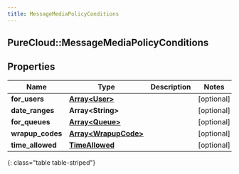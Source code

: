 ```yaml
---
title: MessageMediaPolicyConditions
---
```

## PureCloud::MessageMediaPolicyConditions

## Properties

|Name | Type | Description | Notes|
|------------ | ------------- | ------------- | -------------|
| **for_users** | [**Array&lt;User&gt;**](User.html) |  | [optional] |
| **date_ranges** | **Array&lt;String&gt;** |  | [optional] |
| **for_queues** | [**Array&lt;Queue&gt;**](Queue.html) |  | [optional] |
| **wrapup_codes** | [**Array&lt;WrapupCode&gt;**](WrapupCode.html) |  | [optional] |
| **time_allowed** | [**TimeAllowed**](TimeAllowed.html) |  | [optional] |
{: class="table table-striped"}


